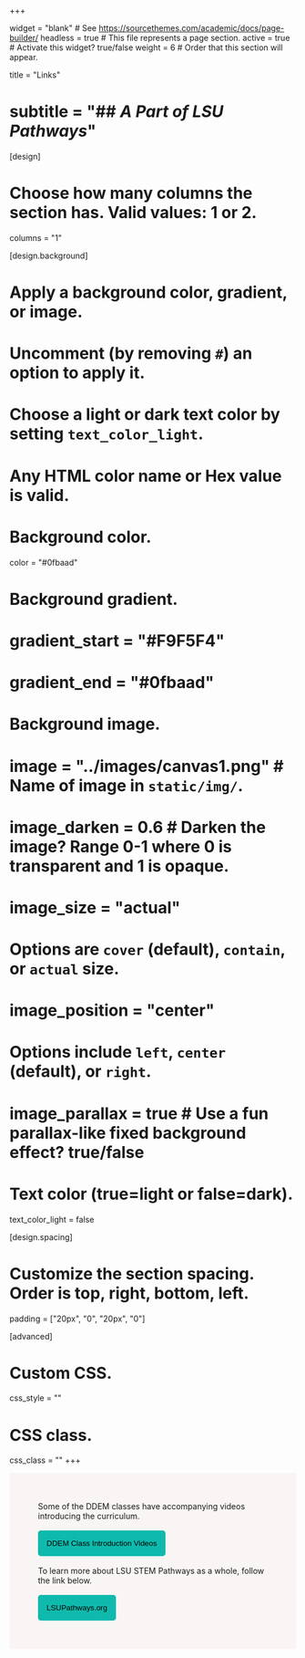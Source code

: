 +++

widget = "blank"  # See https://sourcethemes.com/academic/docs/page-builder/
headless = true  # This file represents a page section.
active = true  # Activate this widget? true/false
weight = 6  # Order that this section will appear.

title = "Links"
# subtitle = "## *A Part of LSU Pathways*"

[design]
  # Choose how many columns the section has. Valid values: 1 or 2.
  columns = "1"

[design.background]
  # Apply a background color, gradient, or image.
  #   Uncomment (by removing `#`) an option to apply it.
  #   Choose a light or dark text color by setting `text_color_light`.
  #   Any HTML color name or Hex value is valid.

  # Background color.
   color = "#0fbaad"
  
  # Background gradient.
   # gradient_start = "#F9F5F4"
   # gradient_end = "#0fbaad"
  
  # Background image.
  # image = "../images/canvas1.png"  # Name of image in `static/img/`.
  # image_darken = 0.6  # Darken the image? Range 0-1 where 0 is transparent and 1 is opaque.
  # image_size = "actual" 
   #  Options are `cover` (default), `contain`, or `actual` size.
  # image_position = "center"  
  # Options include `left`, `center` (default), or `right`.
  # image_parallax = true  # Use a fun parallax-like fixed background effect? true/false
  
  # Text color (true=light or false=dark).
  text_color_light = false

[design.spacing]
  # Customize the section spacing. Order is top, right, bottom, left.
  padding = ["20px", "0", "20px", "0"]

[advanced]
 # Custom CSS. 
 css_style = ""
 
 # CSS class.
 css_class = ""
+++
<div style="background-color:#F9F5F4; padding: 50px;">
Some of the DDEM classes have accompanying videos introducing the curriculum. 
<br>
<br>
<a href="https://lsupathways.org/news/#DDEM" target="_blank"> <button style= "background-color:#0fbaad; border: none ; border-radius: 5px; padding: 15px"> DDEM Class Introduction Videos </button></a> 
<br>
<br>
To learn more about LSU STEM Pathways as a whole, follow the link below.
<br>
<br>
<a href="https://lsupathways.org/" target="_blank"> <button style= "background-color:#0fbaad; border: none ; border-radius: 5px; padding: 15px"> LSUPathways.org </button></a>
<br>
</div>
<br>
<br>
